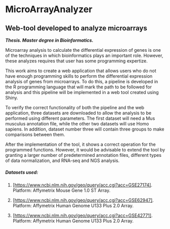 MicroArrayAnalyzer
====
Web-tool developed to analyze microarrays
----
***Thesis. Master degree in Bioinformatics.***

  Microarray analysis to calculate the differential expression of genes is one of the techniques in which bioinformatics plays an important role. However, these analyzes requires that user has some programming expertize. 
  
  This work aims to create a web application that allows users who do not have enough programming skills to perform the differential expression analysis of genes from microarrays. To do this, a pipeline is developed in the R programming language that will mark the path to be followed for analysis and this pipeline will be implemented in a web tool created using Shiny. 
  
  To verify the correct functionality of both the pipeline and the web application, three datasets are downloaded to allow the analysis to be performed using different parameters. The first dataset will need a Mus musculus annotation file, while the other two datasets will use Homo sapiens. In addition, dataset number three will contain three groups to make comparisons between them.
  
  After the implementation of the tool, it shows a correct operation for the programmed functions. However, it would be advisable to extend the tool by granting a larger number of predetermined annotation files, different types of data normalization, and RNA-seq and NGS analysis.

##### Datasets used:
1. [https://www.ncbi.nlm.nih.gov/geo/query/acc.cgi?acc=GSE27174]. Platform: Affymetrix Mouse Gene 1.0 ST Array.

2. [https://www.ncbi.nlm.nih.gov/geo/query/acc.cgi?acc=GSE62947]. Platform: Affymetrix Human Genome U133 Plus 2.0 Array.

3. [https://www.ncbi.nlm.nih.gov/geo/query/acc.cgi?acc=GSE42771]. Platform: Affymetrix Human Genome U133 Plus 2.0 Array.
